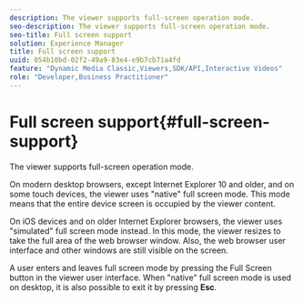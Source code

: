 ```yaml
---
description: The viewer supports full-screen operation mode.
seo-description: The viewer supports full-screen operation mode.
seo-title: Full screen support
solution: Experience Manager
title: Full screen support
uuid: 054b10bd-02f2-49a9-83e4-e9b7cb71a4fd
feature: "Dynamic Media Classic,Viewers,SDK/API,Interactive Videos"
role: "Developer,Business Practitioner"
---
```


# Full screen support{#full-screen-support}

The viewer supports full-screen operation mode.

On modern desktop browsers, except Internet Explorer 10 and older, and on some touch devices, the viewer uses "native" full screen mode. This mode means that the entire device screen is occupied by the viewer content.

On iOS devices and on older Internet Explorer browsers, the viewer uses "simulated" full screen mode instead. In this mode, the viewer resizes to take the full area of the web browser window. Also, the web browser user interface and other windows are still visible on the screen.

A user enters and leaves full screen mode by pressing the Full Screen button in the viewer user interface. When "native" full screen mode is used on desktop, it is also possible to exit it by pressing **Esc**. 
